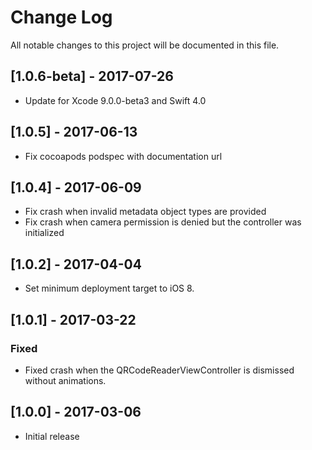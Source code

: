 # Change Log
All notable changes to this project will be documented in this file.

## [1.0.6-beta] - 2017-07-26
- Update for Xcode 9.0.0-beta3 and Swift 4.0

## [1.0.5] - 2017-06-13
- Fix cocoapods podspec with documentation url

## [1.0.4] - 2017-06-09
- Fix crash when invalid metadata object types are provided
- Fix crash when camera permission is denied but the controller was initialized

## [1.0.2] - 2017-04-04
- Set minimum deployment target to iOS 8.

## [1.0.1] - 2017-03-22
### Fixed
- Fixed crash when the QRCodeReaderViewController is dismissed without animations.

## [1.0.0] - 2017-03-06
- Initial release